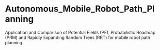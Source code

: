 # Autonomous_Mobile_Robot_Path_Planning
Application and Comparison of Potential Fields (PF), Probabilistic Roadmap (PRM) and Rapidly Expanding Random Trees (RRT) for mobile robot path planning
